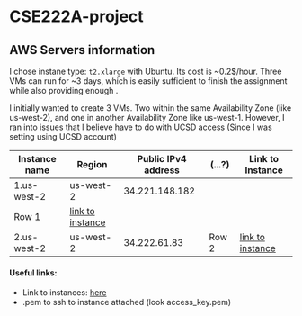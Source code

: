 # CSE222A-project

## AWS Servers information
I chose instane type: `t2.xlarge` with Ubuntu. Its cost is ~0.2$/hour. Three VMs can run for ~3 days, which is easily sufficient to finish the assignment while also providing enough .

I initially wanted to create 3 VMs. Two within the same Availability Zone (like us-west-2), and one in another Availability Zone like us-west-1. However, I ran into issues that I believe have to do with UCSD access (Since I was setting using UCSD account)

| Instance name | Region | Public IPv4 address  | (...?)   | Link to Instance |
|---------------|----------|----------|----------|------------------|
|   1.us-west-2       |   us-west-2  |   34.221.148.182
  |   Row 1  | [link to instance](https://us-west-2.console.aws.amazon.com/ec2/home?region=us-west-2#InstanceDetails:instanceId=i-0a12e67effb95a521)      |
|   2.us-west-2       |   us-west-2  |   34.222.61.83  |   Row 2  | [link to instance](https://us-west-2.console.aws.amazon.com/ec2/home?region=us-west-2#InstanceDetails:instanceId=i-07929b2333abd47c0)      |

#### Useful links:
* Link to instances: [here](https://us-west-2.console.aws.amazon.com/ec2/home?region=us-west-2#Instances:instanceState=running)
* .pem to ssh to instance attached (look access_key.pem)
